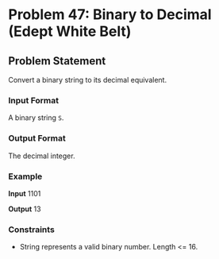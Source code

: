 # Problem 47: Binary to Decimal (Edept White Belt)

## Problem Statement
Convert a binary string to its decimal equivalent.

### Input Format
A binary string `S`.

### Output Format
The decimal integer.

### Example

**Input**
1101

**Output**
13


### Constraints
- String represents a valid binary number. Length <= 16.
